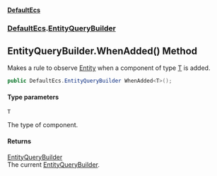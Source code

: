 #### [DefaultEcs](DefaultEcs.md 'DefaultEcs')
### [DefaultEcs](DefaultEcs.md#DefaultEcs 'DefaultEcs').[EntityQueryBuilder](EntityQueryBuilder.md 'DefaultEcs.EntityQueryBuilder')

## EntityQueryBuilder.WhenAdded<T>() Method

Makes a rule to observe [Entity](Entity.md 'DefaultEcs.Entity') when a component of type [T](EntityQueryBuilder.WhenAdded_T_().md#DefaultEcs.EntityQueryBuilder.WhenAdded_T_().T 'DefaultEcs.EntityQueryBuilder.WhenAdded<T>().T') is added.

```csharp
public DefaultEcs.EntityQueryBuilder WhenAdded<T>();
```
#### Type parameters

<a name='DefaultEcs.EntityQueryBuilder.WhenAdded_T_().T'></a>

`T`

The type of component.

#### Returns
[EntityQueryBuilder](EntityQueryBuilder.md 'DefaultEcs.EntityQueryBuilder')  
The current [EntityQueryBuilder](EntityQueryBuilder.md 'DefaultEcs.EntityQueryBuilder').